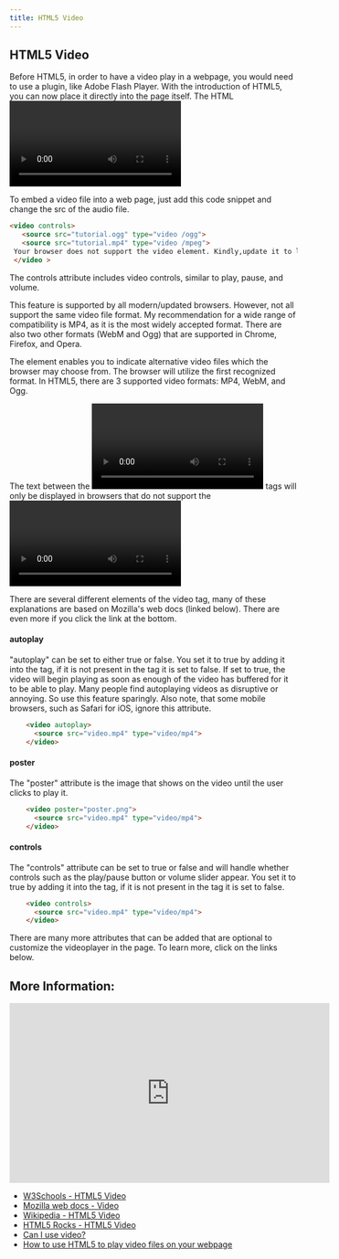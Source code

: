 ```yaml
---
title: HTML5 Video
---
```

## HTML5 Video


Before HTML5, in order to have a video play in a webpage, you would need to use a plugin, like Adobe Flash Player. With the introduction of HTML5, you can now place it directly into the page itself.
The HTML <video> tag is used to embed video in web documents. It may contain one or more video sources, represented using the src attribute or the [source](<source>) element.
  
  
 To embed a video file into a web page, just add this code snippet and change the src of the audio file.
 
 ```html
 <video controls>
    <source src="tutorial.ogg" type="video /ogg">
    <source src="tutorial.mp4" type="video /mpeg">
  Your browser does not support the video element. Kindly,update it to latest version.
  </video >
```

The controls attribute includes video controls, similar to play, pause, and volume.

This feature is supported by all modern/updated browsers. However, not all support the same video file format. My recommendation for a wide range of compatibility is MP4, as it is the most widely accepted format. There are also two other formats (WebM and Ogg) that are supported in Chrome, Firefox, and Opera.

The <source> element enables you to indicate alternative video files which the browser may choose from. The browser will utilize the first recognized format.
In HTML5, there are 3 supported video formats: MP4, WebM, and Ogg.

The text between the <video> and </video> tags will only be displayed in browsers that do not support the <video> element.
Since this is html5, some browsers do not support it. You can check the support at https://caniuse.com/#search=audio.


There are several different elements of the video tag, many of these explanations are based on Mozilla's web docs (linked below). There are even more if you click the link at the bottom. 

#### autoplay

"autoplay" can be set to either true or false. You set it to true by adding it into the tag, if it is not present in the tag it is set to false. If set to true, the video will begin playing as soon as enough of the video has buffered for it to be able to play. Many people find autoplaying videos as disruptive or annoying. So use this feature sparingly. Also note, that some mobile browsers, such as Safari for iOS, ignore this attribute.

```html
    <video autoplay>
      <source src="video.mp4" type="video/mp4">
    </video>
```

#### poster

The "poster" attribute is the image that shows on the video until the user clicks to play it.

```html
    <video poster="poster.png">
      <source src="video.mp4" type="video/mp4">
    </video>
```

#### controls

The "controls" attribute can be set to true or false and will handle whether controls such as the play/pause button or volume slider appear. You set it to true by adding it into the tag, if it is not present in the tag it is set to false. 

```html
    <video controls>
      <source src="video.mp4" type="video/mp4">
    </video>
```

There are many more attributes that can be added that are optional to customize the videoplayer in the page. To learn more, click on the links below.



## More Information:

<iframe width="560" height="315" src="https://www.youtube.com/embed/OOy764mDtiA" frameborder="0" allow="autoplay; encrypted-media" allowfullscreen></iframe>



- <a href="https://www.w3schools.com/html/html5_video.asp">W3Schools - HTML5 Video</a> 
- <a href="https://developer.mozilla.org/en-US/docs/Web/HTML/Element/video">Mozilla web docs - Video</a>
- <a href="https://en.wikipedia.org/wiki/HTML5_video">Wikipedia - HTML5 Video</a> 
- <a href="https://www.html5rocks.com/en/tutorials/video/basics/">HTML5 Rocks - HTML5 Video</a>
- [Can I use video?](https://caniuse.com/#search=video)
- [How to use HTML5 to play video files on your webpage](https://docs.microsoft.com/en-us/previous-versions/windows/internet-explorer/ie-developer/samples/hh924821(v=vs.85))
